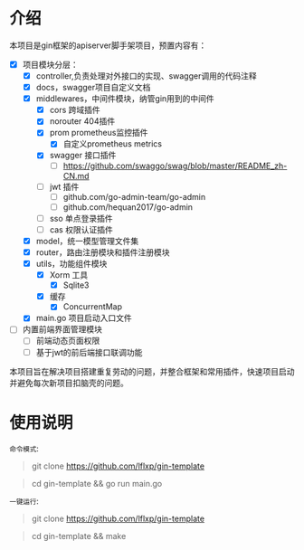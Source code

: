 # 介绍

本项目是gin框架的apiserver脚手架项目，预置内容有：

* [x] 项目模块分层：
    * [x] controller,负责处理对外接口的实现、swagger调用的代码注释
    * [x] docs，swagger项目自定义文档
    * [x] middlewares，中间件模块，纳管gin用到的中间件
        * [x] cors 跨域插件
        * [x] norouter 404插件
        * [x] prom prometheus监控插件
            * [x] 自定义prometheus metrics
        * [x] swagger 接口插件
            * [ ] https://github.com/swaggo/swag/blob/master/README_zh-CN.md
        * [ ] jwt 插件
            * [ ] github.com/go-admin-team/go-admin
            * [ ] github.com/hequan2017/go-admin
        * [ ] sso 单点登录插件
        * [ ] cas 权限认证插件
    * [x] model，统一模型管理文件集
    * [x] router，路由注册模块和插件注册模块
    * [x] utils，功能组件模块
        * [x] Xorm 工具
            * [x] Sqlite3
        * [x] 缓存
            * [x] ConcurrentMap
    * [x] main.go 项目启动入口文件
* [ ] 内置前端界面管理模块
    * [ ] 前端动态页面权限
    * [ ] 基于jwt的前后端接口联调功能

本项目旨在解决项目搭建重复劳动的问题，并整合框架和常用插件，快速项目启动并避免每次新项目扣脑壳的问题。

# 使用说明

`命令模式`: 

> git clone https://github.com/lflxp/gin-template

> cd gin-template && go run main.go

`一键运行`:

> git clone https://github.com/lflxp/gin-template

> cd gin-template && make
